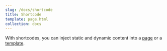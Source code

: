 ```yaml
---
slug: /docs/shortcode
title: Shortcode
template: page.html
collection: docs
---
```


With shortcodes, you can inject static and dynamic content into a [page](/docs/page) or a [template](/docs/template).
